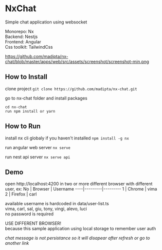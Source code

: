 # NxChat
Simple chat application using websocket  

Monorepo: Nx  
Backend: Nestjs  
Frontend: Angular  
Css toolkit: TailwindCss  

https://github.com/madipta/nx-chat/blob/master/apps/web/src/assets/screenshot/screenshot-min.png

## How to Install

clone project
`git clone https://github.com/madipta/nx-chat.git`

go to nx-chat folder and install packages
```
cd nx-chat
run npm install or yarn
```


## How to Run

install nx cli globaly if you haven't installed
`npm install -g nx`

run angular web server
`nx serve`

run nest api server
`nx serve api`


## Demo

open  http://localhost:4200 in two or more different browser with different user, ex:
 No | Browser | Username
----|---------|---------
  1 | Chrome  | vima
  2 | Firefox | carl

available username is hardcoded in data/user-list.ts  
vima, carl, sal, giu, tony, vingi, alevo, luci  
no password is required  

USE DIFFERENT BROWSER!  
because this sample application using local storage  to remember user auth  

*chat message is not persistance so it will disapear after refresh or go to another link*

